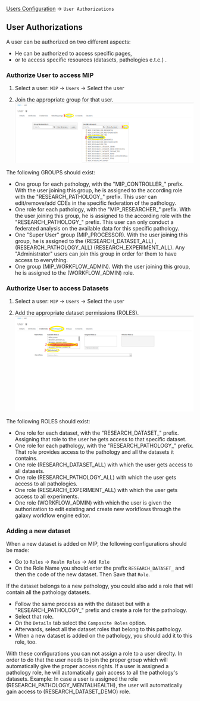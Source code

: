 <a href="UsersConfiguration.md">Users Configuration</a> -> `User Authorizations`

## User Authorizations

A user can be authorized on two different aspects:
  - He can be authorized to access specific pages,
  - or to access specific resources (datasets, pathologies e.t.c.) .

### Authorize User to access MIP

1) Select a user: `MIP` -> `Users` -> Select the user

2) Join the appropriate group for that user.
![img1](images/joinGroup.png)

The following GROUPS should exist:
  - One group for each pathology, with the "MIP_CONTROLLER_" prefix. With the user joining this group, he is assigned to the according role with the "RESEARCH_PATHOLOGY_" prefix. This user can edit/remove/add CDEs in the specific federation of the pathology.
  - One role for each pathology, with the "MIP_RESEARCHER_" prefix. With the user joining this group, he is assigned to the according role with the "RESEARCH_PATHOLOGY_" prefix. This user can only conduct a federated analysis on the available data for this specific pathology.
  - One "Super User" group (MIP_PROCESSOR). With the user joining this group, he is assigned to the (RESEARCH_DATASET_ALL) , (RESEARCH_PATHOLOGY_ALL) (RESEARCH_EXPERIMENT_ALL). Any "Administrator" users can join this group in order for them to have access to everything.
  - One group (MIP_WORKFLOW_ADMIN). With the user joining this group, he is assigned to the (WORKFLOW_ADMIN) role.

### Authorize User to access Datasets

1) Select a user: `MIP` -> `Users` -> Select the user

2) Add the appropriate dataset permissions (ROLES).
![img1](images/addRole.png)

The following ROLES should exist:
  - One role for each dataset, with the "RESEARCH_DATASET_" prefix. Assigning that role to the user he gets access to that specific dataset.
  - One role for each pathology, with the "RESEARCH_PATHOLOGY_" prefix. That role provides access to the pathology and all the datasets it contains.
  - One role (RESEARCH_DATASET_ALL) with which the user gets access to all datasets.
  - One role (RESEARCH_PATHOLOGY_ALL) with which the user gets access to all pathologies.
  - One role (RESEARCH_EXPERIMENT_ALL) with which the user gets access to all experiments.
  - One role (WORKFLOW_ADMIN) with which the user is given the authorization to edit existing and create new workflows through the galaxy workflow engine editor.

### Adding a new dataset

When a new dataset is added on MIP, the following configurations should be made:
  - Go to `Roles` -> `Realm Roles` -> `Add Role`
  - On the Role Name you should enter the prefix `RESEARCH_DATASET_` and then the code of the new dataset. Then Save that `Role`.

If the dataset belongs to a new pathology, you could also add a role that will contain all the pathology datasets.
  - Follow the same process as with the dataset but with a "RESEARCH_PATHOLOGY_" prefix and create a role for the pathology.
  - Select that role.
  - On the `Details` tab select the `Composite Roles` option.
  - Afterwards, select all the dataset roles that belong to this pathology.
  - When a new dataset is added on the pathology, you should add it to this role, too.

With these configurations you can not assign a role to a user direclty. In order to do that the user needs to join the proper group which will automatically give the proper access rights.
If a user is assigned a pathology role, he will automatically gain access to all the pathology's datasets.
Example: In case a user is assigned the role (RESEARCH_PATHOLOGY_MENTALHEALTH), the user will automatically gain access to (RESEARCH_DATASET_DEMO) role.

